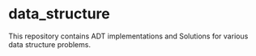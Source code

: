 # data_structure
This repository contains ADT implementations and Solutions for various data structure problems.

